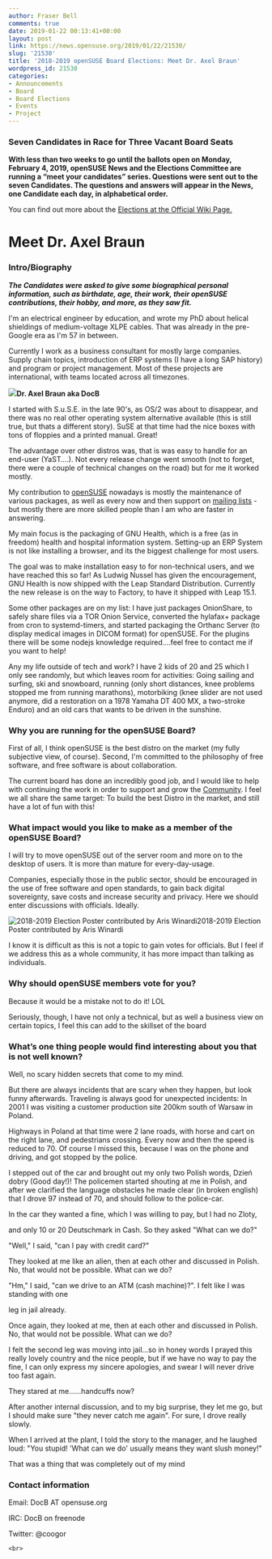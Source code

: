 ```yaml
---
author: Fraser Bell
comments: true
date: 2019-01-22 00:13:41+00:00
layout: post
link: https://news.opensuse.org/2019/01/22/21530/
slug: '21530'
title: '2018-2019 openSUSE Board Elections: Meet Dr. Axel Braun'
wordpress_id: 21530
categories:
- Announcements
- Board
- Board Elections
- Events
- Project
---
```





### Seven Candidates in Race for Three Vacant Board Seats







**With less than two weeks to go until the ballots open on Monday,  February 4, 2019, openSUSE News and the Elections Committee are running a  “meet your candidates” series.  Questions were sent out to the seven  Candidates.  The questions and answers will appear in the News, one  Candidate each day, in alphabetical order.**







You can find out more about the [Elections at the Official Wiki Page.](https://en.opensuse.org/openSUSE:Board_election)







# Meet Dr. Axel Braun  








### Intro/Biography







_**The  Candidates were asked to give some biographical personal information,  such as birthdate, age, their work, their openSUSE contributions, their  hobby, and more, as they saw fit.**_







I'm an electrical engineer by education, and wrote my PhD about helical shieldings of medium-voltage XLPE cables. That was already in the pre-Google era as I'm 57 in between.







Currently I work as a business consultant for mostly large companies. Supply chain topics, introduction of ERP systems (I have a long SAP history) and program or project management. Most of these projects are international, with teams located across all timezones.







![](/wp-content/uploads/2019/01/DocB.png)**Dr. Axel Braun aka DocB**







I started with S.u.S.E. in the late 90's, as OS/2 was about to disappear, and there was no real other operating system alternative available (this is still true, but thats a different story). SuSE at that time had the nice boxes with tons of floppies and a printed manual. Great!







The advantage over other distros was, that is was easy to handle for an end-user (YaST….). Not every release change went smooth (not to forget, there were a couple of technical changes on the road) but for me it worked mostly.







My contribution to [openSUSE](https://www.opensuse.org/) nowadays is mostly the maintenance of various packages, as well as every now and then support on [mailing lists](https://en.opensuse.org/openSUSE:Mailing_lists_subscription) - but mostly there are more skilled people than I am who are faster in answering.







My main focus is the packaging of GNU Health, which is a free (as in freedom) health and hospital information system. Setting-up an ERP System is not like installing a browser, and its the biggest challenge for most users.







The goal was to make installation easy to for non-technical users, and we have reached this so far! As Ludwig Nussel has given the encouragement, GNU Health is now shipped with the Leap Standard Distribution. Currently the new release is on the way to Factory, to have it shipped with Leap 15.1.







Some other packages are on my list: I have just packages OnionShare, to safely share files via a TOR Onion Service, converted the hylafax+ package from cron to systemd-timers, and started packaging the Orthanc Server (to display medical images in DICOM format) for openSUSE. For the plugins there will be some nodejs knowledge required….feel free to contact me if you want to help!







Any my life outside of tech and work? I have 2 kids of 20 and 25 which I only see randomly, but which leaves room for activities: Going sailing and surfing, ski and snowboard, running (only short distances, knee problems stopped me from running marathons), motorbiking (knee slider are not used anymore, did a restoration on a 1978 Yamaha DT 400 MX, a two-stroke Enduro) and an old cars that wants to be driven in the sunshine.







### Why you are running for the openSUSE Board?







First of all, I think openSUSE is the best distro on the market (my fully subjective view, of course). Second, I'm committed to the philosophy of free software, and free software is about collaboration.







The current board has done an incredibly good job, and I would like to help with continuing the work in order to support and grow the [Community](https://en.opensuse.org/Portal:Project). I feel we all share the same target: To build the best Distro in the market, and still have a lot of fun with this!







### What impact would you like to make as a member of the openSUSE Board?







I will try to move openSUSE out of the server room and more on to the desktop of users. It is more than mature for every-day-usage.







Companies, especially those in the public sector, should be encouraged in the use of free software and open standards, to gain back digital sovereignty, save costs and increase security and privacy. Here we should enter discussions with officials. Ideally.







![2018-2019 Election Poster contributed by Aris Winardi](/wp-content/uploads/2018/12/poster-election.png)2018-2019 Election Poster contributed by Aris Winardi







I know it is difficult as this is not a topic to gain votes for officials. But I feel if we address this as a whole community, it has more impact than talking as individuals.







### Why should openSUSE members vote for you?







Because it would be a mistake not to do it! LOL







Seriously, though, I have not only a technical, but as well a business view on certain topics, I feel this can add to the skillset of the board







### What’s one thing people would find interesting about you that is not well known?







Well, no scary hidden secrets that come to my mind.







But there are always incidents that are scary when they happen, but look funny afterwards. Traveling is always good for unexpected incidents: In 2001 I was visiting a customer production site 200km south of Warsaw in Poland.







Highways in Poland at that time were 2 lane roads, with horse and cart on the right lane, and pedestrians crossing. Every now and then the speed is reduced to 70. Of course I missed this, because I was on the phone and driving, and got stopped by the police.







I stepped out of the car and brought out my only two Polish words, Dzień dobry (Good day!)! The policemen started shouting at me in Polish, and after we clarified the language obstacles he made clear (in broken english) that I drove 97 instead of 70, and should follow to the police-car.







In the car they wanted a fine, which I was willing to pay, but I had no Zloty,   

and only 10 or 20 Deutschmark in Cash. So they asked "What can we do?"







"Well," I said, "can I pay with credit card?"







They looked at me like an alien, then at each other and discussed in Polish. No, that would not be possible. What can we do?







"Hm," I said, "can we drive to an ATM (cash machine)?".  I felt like I was standing with one   

leg in jail already.







Once again, they looked at me, then at each other and discussed in Polish. No, that would not be possible. What can we do?







I felt the second leg was moving into jail…so in honey words I prayed this really lovely country and the nice people, but if we have no way to pay the fine, I can only express my sincere apologies, and swear I will never drive too fast again.







They stared at me……handcuffs now?







After another internal discussion, and to my big surprise, they let me go, but I should make sure "they never catch me again". For sure, I drove really slowly.







When I arrived at the plant, I told the story to the manager, and he laughed loud: "You stupid! 'What can we do' usually means they want slush money!"







That was a thing that was completely out of my mind







### Contact information







Email: DocB AT opensuse.org  

IRC: DocB on freenode  

Twitter: @coogor






    
    <br>







  








  








  




